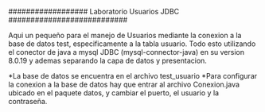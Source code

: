 ################## Laboratorio Usuarios JDBC ###########################


Aqui un pequeño para el manejo de Usuarios mediante la conexion a la base de datos test, especificamente a la tabla usuario.
Todo esto utilizando el conector de java a mysql JDBC (mysql-connector-java) en su version 8.0.19 y ademas separando la capa de datos y presentacion.

*La base de datos se encuentra en el archivo test_usuario
*Para configurar la conexion a la base de datos hay que entrar al archivo Conexion.java ubicado en el paquete datos, y cambiar el puerto, el usuario y la contraseña.
